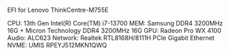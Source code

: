 
EFI for Lenovo ThinkCentre-M755E

CPU: 13th Gen Intel(R) Core(TM) i7-13700
MEM: Samsung DDR4 3200MHz 16G + Micron Technology DDR4 3200MHz 16G
GPU: Radeon Pro WX 4100
Audio: ALC623
Network: Realtek RTL8168H/8111H PCIe Gigabit Ethernet
NVME: UMIS RPEYJ512MKN1QWQ
